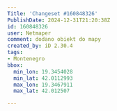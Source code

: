 ```yaml
---
Title: 'Changeset #160848326'
PublishDate: 2024-12-31T21:20:38Z
id: 160848326
user: Netmaper
comment: dodano obiekt do mapy
created_by: iD 2.30.4
tags:
- Montenegro
bbox:
  min_lon: 19.3454028
  min_lat: 42.0112993
  max_lon: 19.3467911
  max_lat: 42.012507

---
```

